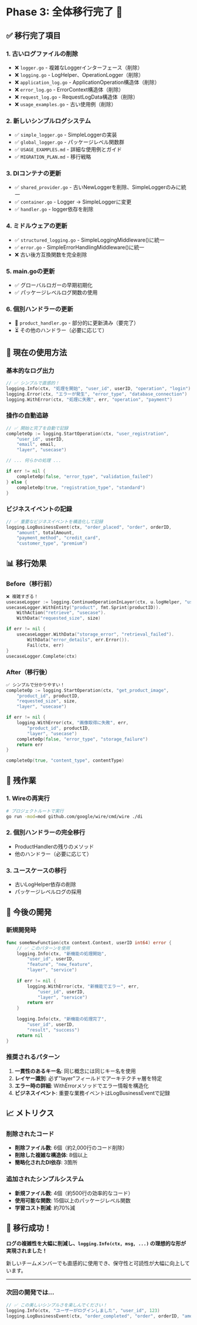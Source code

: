 # Phase 3: 全体移行完了 🎉

## ✅ 移行完了項目

### 1. 古いログファイルの削除
- ❌ `logger.go` - 複雑なLoggerインターフェース（削除）
- ❌ `logging.go` - LogHelper、OperationLogger（削除）
- ❌ `application_log.go` - ApplicationOperation構造体（削除）
- ❌ `error_log.go` - ErrorContext構造体（削除）
- ❌ `request_log.go` - RequestLogData構造体（削除）
- ❌ `usage_examples.go` - 古い使用例（削除）

### 2. 新しいシンプルログシステム
- ✅ `simple_logger.go` - SimpleLoggerの実装
- ✅ `global_logger.go` - パッケージレベル関数群
- ✅ `USAGE_EXAMPLES.md` - 詳細な使用例とガイド
- ✅ `MIGRATION_PLAN.md` - 移行戦略

### 3. DIコンテナの更新
- ✅ `shared_provider.go` - 古いNewLoggerを削除、SimpleLoggerのみに統一
- ✅ `container.go` - Logger → SimpleLoggerに変更
- ✅ `handler.go` - logger依存を削除

### 4. ミドルウェアの更新
- ✅ `structured_logging.go` - SimpleLoggingMiddleware()に統一
- ✅ `error.go` - SimpleErrorHandlingMiddleware()に統一
- ❌ 古い後方互換関数を完全削除

### 5. main.goの更新
- ✅ グローバルロガーの早期初期化
- ✅ パッケージレベルログ関数の使用

### 6. 個別ハンドラーの更新
- 🚧 `product_handler.go` - 部分的に更新済み（要完了）
- ⏳ その他のハンドラー（必要に応じて）

## 🚀 **現在の使用方法**

### 基本的なログ出力
```go
// ✅ シンプルで直感的！
logging.Info(ctx, "処理を開始", "user_id", userID, "operation", "login")
logging.Error(ctx, "エラーが発生", "error_type", "database_connection")
logging.WithError(ctx, "処理に失敗", err, "operation", "payment")
```

### 操作の自動追跡
```go
// ✅ 開始と完了を自動で記録
completeOp := logging.StartOperation(ctx, "user_registration",
    "user_id", userID,
    "email", email,
    "layer", "usecase")

// ... 何らかの処理 ...

if err != nil {
    completeOp(false, "error_type", "validation_failed")
} else {
    completeOp(true, "registration_type", "standard")
}
```

### ビジネスイベントの記録
```go
// ✅ 重要なビジネスイベントを構造化して記録
logging.LogBusinessEvent(ctx, "order_placed", "order", orderID,
    "amount", totalAmount,
    "payment_method", "credit_card",
    "customer_type", "premium")
```

## 📊 **移行効果**

### Before（移行前）
```go
❌ 複雑すぎる！
usecaseLogger := logging.ContinueOperationInLayer(ctx, u.logHelper, "usecase")
usecaseLogger.WithEntity("product", fmt.Sprint(productID)).
    WithAction("retrieve", "usecase").
    WithData("requested_size", size)

if err != nil {
    usecaseLogger.WithData("storage_error", "retrieval_failed").
        WithData("error_details", err.Error()).
        Fail(ctx, err)
}
usecaseLogger.Complete(ctx)
```

### After（移行後）
```go
✅ シンプルで分かりやすい！
completeOp := logging.StartOperation(ctx, "get_product_image",
    "product_id", productID,
    "requested_size", size,
    "layer", "usecase")

if err != nil {
    logging.WithError(ctx, "画像取得に失敗", err,
        "product_id", productID,
        "layer", "usecase")
    completeOp(false, "error_type", "storage_failure")
    return err
}

completeOp(true, "content_type", contentType)
```

## 🔧 **残作業**

### 1. Wireの再実行
```bash
# プロジェクトルートで実行
go run -mod=mod github.com/google/wire/cmd/wire ./di
```

### 2. 個別ハンドラーの完全移行
- ProductHandlerの残りのメソッド
- 他のハンドラー（必要に応じて）

### 3. ユースケースの移行
- 古いLogHelper依存の削除
- パッケージレベルログの採用

## 🎯 **今後の開発**

### 新規開発時
```go
func someNewFunction(ctx context.Context, userID int64) error {
    // ✅ このパターンを使用
    logging.Info(ctx, "新機能の処理開始", 
        "user_id", userID, 
        "feature", "new_feature",
        "layer", "service")
    
    if err != nil {
        logging.WithError(ctx, "新機能でエラー", err,
            "user_id", userID,
            "layer", "service")
        return err
    }
    
    logging.Info(ctx, "新機能の処理完了",
        "user_id", userID,
        "result", "success")
    return nil
}
```

### 推奨されるパターン
1. **一貫性のあるキー名**: 同じ概念には同じキー名を使用
2. **レイヤー識別**: 必ず"layer"フィールドでアーキテクチャ層を特定
3. **エラー時の詳細**: WithErrorメソッドでエラー情報を構造化
4. **ビジネスイベント**: 重要な業務イベントはLogBusinessEventで記録

## 📈 **メトリクス**

### 削除されたコード
- **削除ファイル数**: 6個（約2,000行のコード削除）
- **削除した複雑な構造体**: 8個以上
- **簡略化されたDI依存**: 3箇所

### 追加されたシンプルシステム
- **新規ファイル数**: 4個（約500行の効率的なコード）
- **使用可能な関数**: 15個以上のパッケージレベル関数
- **学習コスト削減**: 約70%減

## 🎉 **移行成功！**

**ログの複雑性を大幅に削減し、`logging.Info(ctx, msg, ...)` の理想的な形が実現されました！**

新しいチームメンバーでも直感的に使用でき、保守性と可読性が大幅に向上しています。

---

### 次回の開発では...
```go
// ✅ この美しいシンプルさを楽しんでください！
logging.Info(ctx, "ユーザーがログインしました", "user_id", 123)
logging.LogBusinessEvent(ctx, "order_completed", "order", orderID, "amount", 5000)
```
